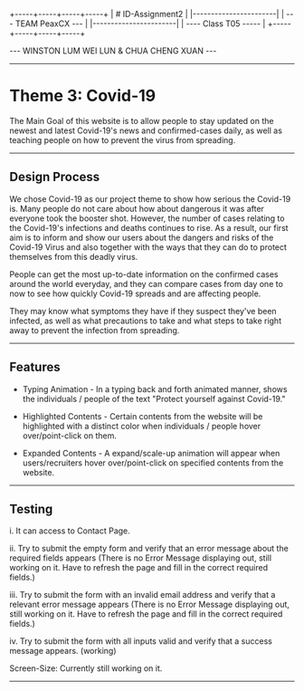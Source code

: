 +-----+-----+-----+-----+
|   # ID-Assignment2    |
|-----------------------|
| --- TEAM PeaxCX ---   |
|-----------------------|
| ---- Class T05 -----  |
+-----+-----+-----+-----+

--- WINSTON LUM WEI LUN & CHUA CHENG XUAN ---

_____________

# Theme 3: Covid-19

The Main Goal of this website is to allow people to stay updated on the newest and latest Covid-19's news and confirmed-cases daily, as well as teaching people on how to prevent the virus from spreading.

_____________

## Design Process

We chose Covid-19 as our project theme to show how serious the Covid-19 is. Many people do not care about how about dangerous it was after everyone took the booster shot. However, the number of cases relating to the Covid-19's infections and deaths continues to rise. As a result, our first aim is to inform and show our users about the dangers and risks of the Covid-19 Virus and also together with the ways that they can do to protect themselves from this deadly virus. 

People can get the most up-to-date information on the confirmed cases around the world everyday, and they can compare cases from day one to now to see how quickly Covid-19 spreads and are affecting people.

They may know what symptoms they have if they suspect they've been infected, as well as what precautions to take and what steps to take right away to prevent the infection from spreading.

_____________

## Features

- Typing Animation - In a typing back and forth animated manner, shows the individuals / people of the text "Protect yourself against Covid-19." 

- Highlighted Contents - Certain contents from the website will be highlighted with a distinct color when individuals / people hover over/point-click on them.

- Expanded Contents - A expand/scale-up animation will appear when users/recruiters hover over/point-click on specified contents from the website. 

_____________

## Testing

i. It can access to Contact Page. 

ii. Try to submit the empty form and verify that an error message about the required fields appears (There is no Error Message displaying out, still working on it. Have to refresh the page and fill in the correct required fields.)

iii. Try to submit the form with an invalid email address and verify that a relevant error message appears (There is no Error Message displaying out, still working on it. Have to refresh the page and fill in the correct required fields.)

iv. Try to submit the form with all inputs valid and verify that a success message appears. (working)

Screen-Size: Currently still working on it.

_____________
